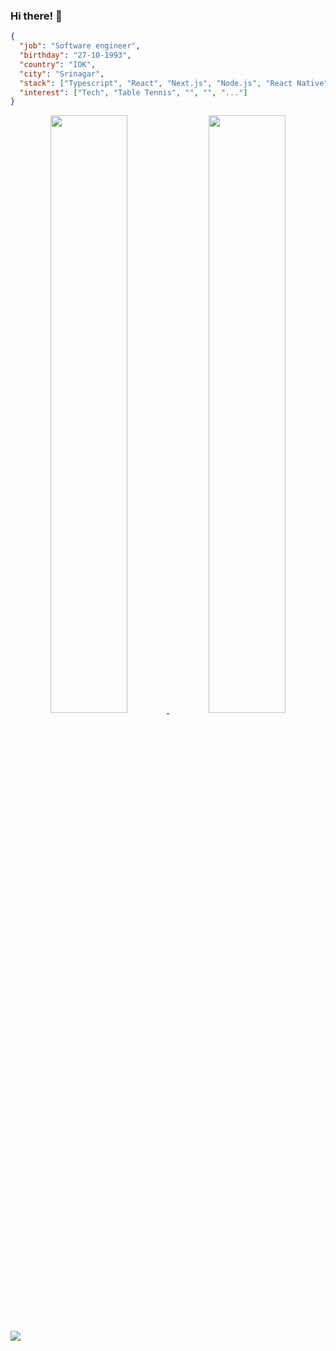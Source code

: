 ### Hi there! 👋

```json
{
  "job": "Software engineer",
  "birthday": "27-10-1993",
  "country": "IOK",
  "city": "Srinagar",
  "stack": ["Typescript", "React", "Next.js", "Node.js", "React Native", "..."],
  "interest": ["Tech", "Table Tennis", "", "", "..."]
}
```

<p align="center">
  <a href="https://muftisamiullah.github.io/">
  <img width="49.5%" src="https://github-readme-stats-eight-theta.vercel.app/api?username=muftisamiullah&show_icons=true&theme=light&include_all_commits=true&count_private=true&hide_border=true" />
    <img width="49.5%" src="https://github-readme-streak-stats.herokuapp.com/?user=muftisamiullah&theme=light&hide_border=true" />
  </a>
</p>

![](https://visitcount.itsvg.in/api?id=muftisamiullah'&icon=0&color=0)
